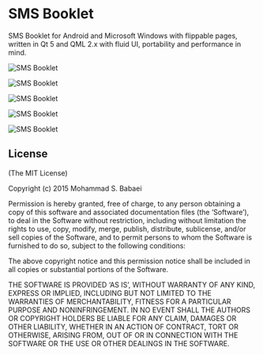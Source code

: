 SMS Booklet
===========

SMS Booklet for Android and Microsoft Windows with flippable pages, written in Qt 5 and QML 2.x with fluid UI, portability and performance in mind.

![SMS Booklet](/Screenshots/smsbooklet_001.jpg?raw=true "SMS Booklet")

![SMS Booklet](/Screenshots/smsbooklet_002.jpg?raw=true "SMS Booklet")

![SMS Booklet](/Screenshots/smsbooklet_003.jpg?raw=true "SMS Booklet")

![SMS Booklet](/Screenshots/smsbooklet_004.jpg?raw=true "SMS Booklet")

![SMS Booklet](/Screenshots/smsbooklet_005.jpg?raw=true "SMS Booklet")


## License

(The MIT License)

Copyright (c) 2015 Mohammad S. Babaei

Permission is hereby granted, free of charge, to any person obtaining a copy of this software and associated documentation files (the ‘Software’), to deal in the Software without restriction, including without limitation the rights to use, copy, modify, merge, publish, distribute, sublicense, and/or sell copies of the Software, and to permit persons to whom the Software is furnished to do so, subject to the following conditions:

The above copyright notice and this permission notice shall be included in all copies or substantial portions of the Software.

THE SOFTWARE IS PROVIDED ‘AS IS’, WITHOUT WARRANTY OF ANY KIND, EXPRESS OR IMPLIED, INCLUDING BUT NOT LIMITED TO THE WARRANTIES OF MERCHANTABILITY, FITNESS FOR A PARTICULAR PURPOSE AND NONINFRINGEMENT. IN NO EVENT SHALL THE AUTHORS OR COPYRIGHT HOLDERS BE LIABLE FOR ANY CLAIM, DAMAGES OR OTHER LIABILITY, WHETHER IN AN ACTION OF CONTRACT, TORT OR OTHERWISE, ARISING FROM, OUT OF OR IN CONNECTION WITH THE SOFTWARE OR THE USE OR OTHER DEALINGS IN THE SOFTWARE.

